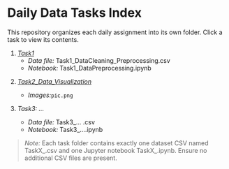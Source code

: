 # Daily Data Tasks Index

This repository organizes each daily assignment into its own folder. Click a task to view its contents.

1. *[Task1](Task1)*
   - *Data file:* Task1_DataCleaning_Preprocessing.csv
   - *Notebook:* Task1_DataPreprocessing.ipynb

<!-- Future tasks will be added here: -->
2. *[Task2_Data_Visualization](Task2_Data_Visualization)*
   - *Images:*`pic.png`

4. *Task3: …*
   - *Data file:* Task3_… .csv
   - *Notebook:* Task3_….ipynb

> *Note:* Each task folder contains exactly one dataset CSV named TaskX_<ShortTitle>.csv and one Jupyter notebook TaskX_<ShortTitle>.ipynb. Ensure no additional CSV files are present.
